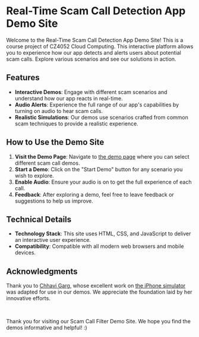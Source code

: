 # Real-Time Scam Call Detection App Demo Site

Welcome to the Real-Time Scam Call Detection App Demo Site! This is a course project of CZ4052 Cloud Computing. This interactive platform allows you to experience how our app detects and alerts users about potential scam calls. Explore various scenarios and see our solutions in action.

## Features

- **Interactive Demos**: Engage with different scam scenarios and understand how our app reacts in real-time.
- **Audio Alerts**: Experience the full range of our app's capabilities by turning on audio to hear scam calls.
- **Realistic Simulations**: Our demos use scenarios crafted from common scam techniques to provide a realistic experience.

## How to Use the Demo Site

1. **Visit the Demo Page**: Navigate to [the demo page](https://zcmcxm.github.io/cz4052-project-demo.github.io/) where you can select different scam call demos.
2. **Start a Demo**: Click on the "Start Demo" button for any scenario you wish to explore.
3. **Enable Audio**: Ensure your audio is on to get the full experience of each call.
4. **Feedback**: After exploring a demo, feel free to leave feedback or suggestions to help us improve.

## Technical Details

- **Technology Stack**: This site uses HTML, CSS, and JavaScript to deliver an interactive user experience.
- **Compatibility**: Compatible with all modern web browsers and mobile devices.

## Acknowledgments
Thank you to [Chhavi Garg](https://github.com/chhavi-garg), whose excellent work on [the iPhone simulator](https://github.com/chhavi-garg/iphone-simulator) was adapted for use in our demos. We appreciate the foundation laid by her innovative efforts.

<br />

Thank you for visiting our Scam Call Filter Demo Site. We hope you find the demos informative and helpful! :)

